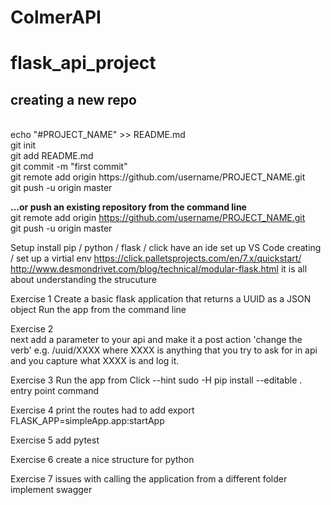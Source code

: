 # ColmerAPI

# flask_api_project

<h2>creating a new repo</h2><br/>
echo "#PROJECT_NAME" >> README.md<br/>
git init<br/>
git add README.md<br/>
git commit -m "first commit"<br/>
git remote add origin https://github.com/username/PROJECT_NAME.git<br/>
git push -u origin master<br/>

<b>…or push an existing repository from the command line</b><br/>
git remote add origin https://github.com/username/PROJECT_NAME.git<br/>
git push -u origin master

Setup 
    install pip / python / flask / click 
    have an ide set up VS Code
    creating / set up a virtial env https://click.palletsprojects.com/en/7.x/quickstart/
    http://www.desmondrivet.com/blog/technical/modular-flask.html  it is all about understanding the strucuture

Exercise 1
    Create a basic flask application that returns a UUID as a JSON object
    Run the app from the command line

Exercise 2   
    next add a parameter to your api and make it a post action 'change the verb'
    e.g. /uuid/XXXX where XXXX is anything that you try to ask for in api and you capture what XXXX is and log it.

Exercise 3
    Run the app from Click --hint
            sudo -H pip install --editable .
            entry point command

Exercise 4
    print the routes 
        had to add export FLASK_APP=simpleApp.app:startApp

Exercise 5
    add pytest

Exercise 6
    create a nice structure for python

Exercise 7
    issues with calling the application from a different folder 
    implement swagger







